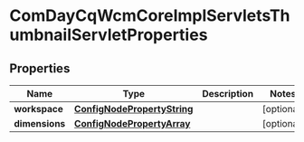 
# ComDayCqWcmCoreImplServletsThumbnailServletProperties

## Properties
Name | Type | Description | Notes
------------ | ------------- | ------------- | -------------
**workspace** | [**ConfigNodePropertyString**](ConfigNodePropertyString.md) |  |  [optional]
**dimensions** | [**ConfigNodePropertyArray**](ConfigNodePropertyArray.md) |  |  [optional]




